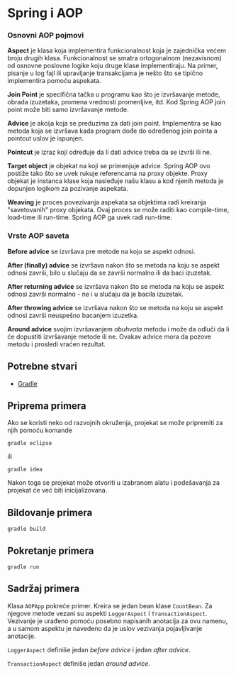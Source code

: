 # Spring i AOP

### Osnovni AOP pojmovi

**Aspect** je klasa koja implementira funkcionalnost koja je zajednička 
većem broju drugih klasa. Funkcionalnost se smatra ortogonalnom
(nezavisnom) od osnovne poslovne logike koju druge klase implementiraju. Na 
primer, pisanje u log fajl ili upravljanje transakcijama je nešto što se 
tipično implementira pomoću aspekata.

**Join Point** je specifična tačka u programu kao što je izvršavanje metode,
obrada izuzetaka, promena vrednosti promenljive, itd. Kod Spring AOP join 
point može biti samo izvršavanje metode.

**Advice** je akcija koja se preduzima za dati join point. Implementira se
kao metoda koja se izvršava kada program dođe do određenog join pointa
a pointcut uslov je ispunjen.

**Pointcut** je izraz koji određuje da li dati advice treba da se izvrši ili
ne.

**Target object** je objekat na koji se primenjuje advice. Spring AOP ovo
postiže tako što se uvek rukuje referencama na proxy objekte. Proxy objekat
je instanca klase koja nasleđuje našu klasu a kod njenih metoda je dopunjen
logikom za pozivanje aspekata.

**Weaving** je proces povezivanja aspekata sa objektima radi kreiranja 
"savetovanih" proxy objekata. Ovaj proces se može raditi kao compile-time, 
load-time ili run-time. Spring AOP ga uvek radi run-time.

### Vrste AOP saveta

**Before advice** se izvršava pre metode na koju se aspekt odnosi.

**After (finally) advice** se izvršava nakon što se metoda na koju se aspekt
odnosi završi, bilo u slučaju da se završi normalno ili da baci izuzetak.

**After returning advice** se izvršava nakon što se metoda na koju se aspekt
odnosi završi normalno - ne i u slučaju da je bacila izuzetak.

**After throwing advice** se izvršava nakon što se metoda na koju se aspekt
odnosi završi neuspešno bacanjem izuzetka.

**Around advice** svojim izvršavanjem *obuhvata* metodu i može da odluči da
li će dopustiti izvršavanje metode ili ne. Ovakav advice mora da pozove metodu
i prosledi vraćen rezultat.

## Potrebne stvari

* [Gradle](https://gradle.org)

## Priprema primera

Ako se koristi neko od razvojnih okruženja, projekat se može pripremiti za 
njih pomoću komande

`gradle eclipse`

ili 

`gradle idea`

Nakon toga se projekat može otvoriti u izabranom alatu i podešavanja za 
projekat će već biti inicijalizovana.

## Bildovanje primera

`gradle build`

## Pokretanje primera

`gradle run`

## Sadržaj primera

Klasa `AOPApp` pokreće primer. Kreira se jedan bean klase `CountBean`.
Za njegove metode vezani su aspekti `LoggerAspect` i `TransactionAspect`.
Vezivanje je urađeno pomoću posebno napisanih anotacija za ovu namenu, a
u samom aspektu je navedeno da je uslov vezivanja pojavljivanje anotacije.

`LoggerAspect` definiše jedan *before advice* i jedan *after advice*.

`TransactionAspect` definiše jedan *around advice*.